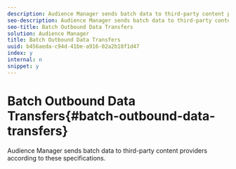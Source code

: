 ```yaml
---
description: Audience Manager sends batch data to third-party content providers according to these specifications.
seo-description: Audience Manager sends batch data to third-party content providers according to these specifications.
seo-title: Batch Outbound Data Transfers
solution: Audience Manager
title: Batch Outbound Data Transfers
uuid: b456aeda-c94d-41be-a916-02a2b18f1d47
index: y
internal: n
snippet: y
---
```


# Batch Outbound Data Transfers{#batch-outbound-data-transfers}

Audience Manager sends batch data to third-party content providers according to these specifications.

<!-- 

c_outbound_intro.xml

 -->

